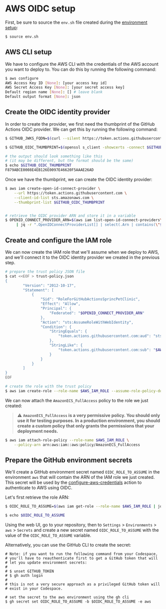 # AWS OIDC setup

First, be sure to source the `env.sh` file created during the [environment setup](../env-setup/env-setup.md):

```bash
$ source env.sh
```

## AWS CLI setup

We have to configure the AWS CLI with the credentials of the AWS account you want to deploy to. You can do this by running the following command:
```bash
$ aws configure
AWS Access Key ID [None]: [your access key id]
AWS Secret Access Key [None]: [your secret access key]
Default region name [None]: [] # leave blank
Default output format [None]: json
```

## Create the OIDC identity provider

In order to create the provider, we first need the thumbprint of the GitHub Actions OIDC provider. We can get this by running the following command:

```bash
$ GITHUB_JWKS_FQDN=$(curl --silent https://token.actions.githubusercontent.com/.well-known/openid-configuration | jq .jwks_uri| tr -d '"'|cut -d '/' -f3)

$ GITHUB_OIDC_THUMBPRINT=$(openssl s_client -showcerts -connect $GITHUB_JWKS_FQDN:443 </dev/null 2>/dev/null | openssl x509 -outform PEM | openssl x509 -noout -fingerprint -sha1 -inform pem|cut -d '=' -f2 |tr -d ':')

# the output should look something like this 
# (it may be different, but the format should be the same)
$ echo $GITHUB_OIDC_THUMBPRINT
F879ABCE0008E4EB126E0097E46620F5AAAE26AD
```

Once we have the thumbprint, we can create the OIDC identity provider:
```bash
$ aws iam create-open-id-connect-provider \
    --url https://token.actions.githubusercontent.com \
    --client-id-list sts.amazonaws.com \
    --thumbprint-list $GITHUB_OIDC_THUMBPRINT


# retrieve the OIDC provider ARN and store it in a variable
$ OPENID_CONNECT_PROVIDER_ARN=$(aws iam list-open-id-connect-providers\
     | jq -r ".OpenIDConnectProviderList[] | select(.Arn | contains(\"$GITHUB_JWKS_FQDN\")) | .Arn")
```

## Create and configure the IAM role

We can now create the IAM role that we'll assume when we deploy to AWS, and we'll connect it to the OIDC identity provider we created in the previous step. 

```bash
# prepare the trust policy JSON file
$ cat <<EOF > trust-policy.json
{
        "Version": "2012-10-17",
        "Statement": [
            {
                "Sid": "RoleForGitHubActionsSprincPetClinic",
                "Effect": "Allow",
                "Principal": {
                    "Federated": "$OPENID_CONNECT_PROVIDER_ARN"
                },
                "Action": "sts:AssumeRoleWithWebIdentity",
                "Condition": {
                    "StringEquals": {
                        "token.actions.githubusercontent.com:aud": "sts.amazonaws.com"
                    },
                    "StringLike": {
                        "token.actions.githubusercontent.com:sub": "$AWS_OIDC_IDENTITY"
                    }
                }
            }
        ]
}
EOF

# create the role with the trust policy
$ aws iam create-role --role-name $AWS_IAM_ROLE --assume-role-policy-document file://trust-policy.json
```

We can now attach the `AmazonECS_FullAccess` policy to the role we just created:

> ⚠️ **`AmazonECS_FullAccess` is a very permissive policy. You should only use it for testing purposes. In a production environment, you should create a custom policy that only grants the permissions that your deployment needs.**

```bash
$ aws iam attach-role-policy --role-name $AWS_IAM_ROLE \
    --policy-arn arn:aws:iam::aws:policy/AmazonECS_FullAccess
```

## Prepare the GitHub environment secrets

We'll create a GitHub environment secret named `OIDC_ROLE_TO_ASSUME` in the environment `aws` that will contain the ARN of the IAM role we just created. This secret will be used by the [configure-aws-credentials](../../.github/workflows/deploy-to-aws-ecs.yml#L61-L66) action to authenticate to AWS using OIDC.

Let's first retrieve the role ARN:
```bash
$ OIDC_ROLE_TO_ASSUME=$(aws iam get-role --role-name $AWS_IAM_ROLE | jq -r .Role.Arn)

$ echo $OIDC_ROLE_TO_ASSUME
```

Using the web UI, go to your repository, then to `Settings` > `Environments` > `aws` > `Secrets` and create a new secret named `OIDC_ROLE_TO_ASSUME` with the value of the `OIDC_ROLE_TO_ASSUME` variable.

Alternatively, you can use the GitHub CLI to create the secret:
```
# Note: if you want to run the following command from your Codespace, 
# you'll have to reauthenticate first to get a GitHub token that will
# let you update environment secrets:
#
# $ unset GITHUB_TOKEN
# $ gh auth login
#
# this is not a very secure approach as a privileged GitHub token will
# exist in your Codespace.

# set the secret to the aws environment using the gh cli
$ gh secret set OIDC_ROLE_TO_ASSUME -b $OIDC_ROLE_TO_ASSUME -e aws
```